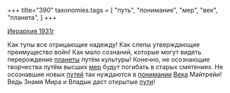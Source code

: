 +++
title="390"
taxonomies.tags = [
 "путь",
 "понимание",
 "мер",
 "век",
 "планета",
]
+++

[Иерархия 1931г](/agni/1931)

Как тупы все отрицающие надежду! Как слепы утверждающие преимущество войн! Как мало сознаний, которые могут видеть перерождение [планеты](/tags/планета) путём культуры! Конечно, не осознающие творчества путём высших [мер](/tags/мер) будут погибать в старых смятениях. Не осознавшие новых [путей](/tags/путь) так нуждаются в [понимании](/tags/понимание) [Века](/tags/век) Майтрейи! Ведь Знамя Мира и Владык даст открытые [пути](/tags/путь)!   

